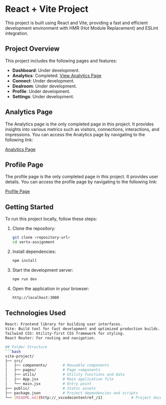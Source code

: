# React + Vite Project

This project is built using React and Vite, providing a fast and efficient development environment with HMR (Hot Module Replacement) and ESLint integration.

## Project Overview

This project includes the following pages and features:

- **Dashboard**: Under development.
- **Analytics**: Completed. [View Analytics Page](https://vertx-ajithkumar.vercel.app/analytics)
- **Connect**: Under development.
- **Dealroom**: Under development.
- **Profile**: Under development.
- **Settings**: Under development.

## Analytics Page

The Analytics page is the only completed page in this project. It provides insights into various metrics such as visitors, connections, interactions, and impressions. You can access the Analytics page by navigating to the following link:

[Analytics Page](https://vertx-ajithkumar.vercel.app/analytics)

## Profile Page

The profile page is the only completed page in this project. It provides user details. You can access the profile page by navigating to the following link:

[Profile Page](https://vertx-ajithkumar.vercel.app/profile/1)

## Getting Started

To run this project locally, follow these steps:

1. Clone the repository:
   ```bash
   git clone <repository-url>
   cd vertx-assignment
2. Install dependencies:
   ```bash
   npm install
3. Start the development server:
    ```bash
    npm run dev
4. Open the application in your browser:
    ```bash
    http://localhost:3000

## Technologies Used
```bash
React: Frontend library for building user interfaces.
Vite: Build tool for fast development and optimized production builds.
Tailwind CSS: Utility-first CSS framework for styling.
React Router: For routing and navigation.

## Folder Structure
```bash
vite-project/
├── src/
│   ├── components/       # Reusable components
│   ├── pages/            # Page components
│   ├── utils/            # Utility functions and data
│   ├── App.jsx           # Main application file
│   └── main.jsx          # Entry point
├── public/               # Static assets
├── package.json          # Project dependencies and scripts
└── [README.md](http://_vscodecontentref_/1)             # Project documentation
